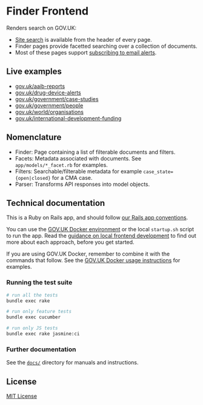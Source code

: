 # Finder Frontend

Renders search on GOV.UK:

- [Site search](https://www.gov.uk/search) is available from the header of every page.
- Finder pages provide facetted searching over a collection of documents.
- Most of these pages support [subscribing to email alerts](docs/finder-email-alerts.md).

## Live examples

* [gov.uk/aaib-reports](https://www.gov.uk/aaib-reports)
* [gov.uk/drug-device-alerts](https://www.gov.uk/drug-device-alerts)
* [gov.uk/government/case-studies](https://www.gov.uk/government/case-studies)
* [gov.uk/government/people](https://www.gov.uk/government/people)
* [gov.uk/world/organisations](https://www.gov.uk/world/organisations)
* [gov.uk/international-development-funding](https://www.gov.uk/international-development-funding)

## Nomenclature

* Finder: Page containing a list of filterable documents and filters.
* Facets: Metadata associated with documents. See `app/models/*_facet.rb` for examples.
* Filters: Searchable/filterable metadata for example `case_state={open|closed}` for a CMA case.
* Parser: Transforms API responses into model objects.

## Technical documentation

This is a Ruby on Rails app, and should follow [our Rails app conventions](https://docs.publishing.service.gov.uk/manual/conventions-for-rails-applications.html).

You can use the [GOV.UK Docker environment](https://github.com/alphagov/govuk-docker) or the local `startup.sh` script to run the app. Read the [guidance on local frontend development](https://docs.publishing.service.gov.uk/manual/local-frontend-development.html) to find out more about each approach, before you get started.

If you are using GOV.UK Docker, remember to combine it with the commands that follow. See the [GOV.UK Docker usage instructions](https://github.com/alphagov/govuk-docker#usage) for examples.

### Running the test suite

```sh
# run all the tests
bundle exec rake

# run only feature tests
bundle exec cucumber

# run only JS tests
bundle exec rake jasmine:ci
```

### Further documentation

See the [`docs/`](docs/) directory for manuals and instructions.

## License

[MIT License](LICENCE.txt)
